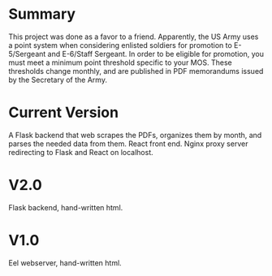# Summary
This project was done as a favor to a friend. Apparently, the US Army uses a point system when considering enlisted soldiers for promotion to E-5/Sergeant and E-6/Staff Sergeant. In order to be eligible for promotion, you must meet a minimum point threshold specific to your MOS. These thresholds change monthly, and are published in PDF memorandums issued by the Secretary of the Army.

# Current Version
A Flask backend that web scrapes the PDFs, organizes them by month, and parses the needed data from them. React front end. Nginx proxy server redirecting to Flask and React on localhost.

# V2.0
Flask backend, hand-written html.

# V1.0
Eel webserver, hand-written html.
